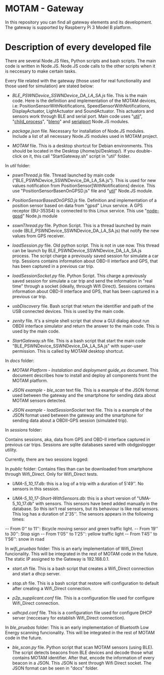 # **MOTAM - Gateway** #

In this repository you can find all gateway elements and its development. The gateway is supported by Raspberry Pi 3 Model B platform.


# Description of every developed file #

There are several Node.JS files, Python scripts and bash scripts. The main code is written in Node.JS. Node.JS code calls to the other scripts when it is neccesary to make certain tasks.

Every file related with the gateway (those used for real functionality and those used for simulation) are stated below:

- *BLE_PSWNDevice_SSWNDevice_DA_LA_SA.js* file. This is the main code. Here is the definition and implementation of the MOTAM devices, i.e: PositionSensorWithNotifications, SpeedSensorWithNotifications, DisplayActuator, LightActuator and SoundActuator. This actuators and sensors work through BLE and serial port. Main code uses "[util](https://nodejs.org/api/util.html)", "[child_process](https://nodejs.org/api/child_process.html)", "[bleno](https://www.npmjs.com/package/bleno)" and [serialport](https://www.npmjs.com/package/serialport) Node.JS modules.

- *package.json* file. Necessary for installation of Node.JS modules. Include a list of all necessary Node.JS modules used in MOTAM project.

- *MOTAM* file. This is a desktop shortcut for Debian environments. This should be located in the Desktop (/home/pi/Desktop/). If you double-click on it, this call "StartGateway.sh" script in "util" folder.



In *util* folder:

- *pswnThread.js* file. Thread launched by main code ("BLE_PSWNDevice_SSWNDevice_DA_LA_SA.js"). This is used for new values notification from PositionSensor[WithNotifications] device. This use "PositionSensorBasenOnGPSD.js" file and "[util](https://nodejs.org/api/util.html)" Node.JS module.

- *PositionSensorBasedOnGPSD.js* file. Definition and implementation of a position sensor based on data from "gpsd" Linux service. A GPS receptor (BU-353S4) is connected to this Linux service. This use "[node-gpsd](https://www.npmjs.com/package/node-gpsd)" Node.js module

- *sswnThread.py* file. Python Script. This is a thread launched by main code (BLE_PSWNDevice_SSWNDevice_DA_LA_SA.js) that notify the new values from GPS receiver.

- *loadSession.py* file. Old python script. This is not in use now. This thread can be launch by BLE_PSWNDevice_SSWNDevice_DA_LA_SA.js process. The script charge a previously saved session for simulate a car trip. Sessions contains information about OBD-II interface and GPS, that has been captured in a previous car trip.

- *loadSessionSocket.py* file. Python Script. This charge a previously saved session for simulate a car trip and send the information in "real time" through a socket (ideally, through Wifi Direct). Sessions contains information about OBD-II interface and GPS, that has been captured in a previous car trip.


- *usbDiscovery* file. Bash script that return the identifier and path of the USB connected devices. This is used by the main code.

- *zenity* file. It's a simple shell script that show a GUI dialog about run OBDII interface simulator and return the answer to the main code. This is used by the main code.

- *StartGateway.sh* file. This is a bash script that start the main code "BLE_PSWNDevice_SSWNDevice_DA_LA_SA.js" with super-user permission. This is called by MOTAM desktop shortcut.



In *docs* folder:

- *MOTAM Platform - Instalation and deployment guide_es* document. This document describes how to install and deploy all components fromt the MOTAM platform.

- *JSON example - ble_scan* text file. This is a example of the JSON format used between the gateway and the smartphone for sending data about MOTAM sensors detected.

- *JSON example - loadSessionSocket* text file. This is a example of the JSON format used between the gateway and the smartphone for sending data about a OBDII-GPS session (simulated trip).



In *sessions* folder:

Contains sessions, aka, data from GPS and OBD-II interface captured in previous car trips. Sessions are sqlite databases saved with obdgpslogger utility.

Currently, there are two sessions logged:



In *public* folder:
Contains files than can be downloaded from smartphone through Wifi_Direct. Only for Wifi_Direct tests.

- *UMA-5_10_17.db:* this is a log of a trip with a duration of 5'49''. No sensors in this session.

- *UMA-5_10_17-Short-WithSensors.db:* this is a short version of "UMA-5_10_17.db" with sensors. This sensors have beed added manually in the database. So this isn't real sensors, but its behaviour is like real sensors. This log has a duration of 2'35''. The sensors appears in the following times:

-- From 0'' to 11'': Bicycle moving sensor and green traffic light.
-- From 19'' to 30'': Stop sign
-- From 1'05'' to 1'25'': yellow traffic light
-- From 1'45'' to 1'56'': snow in road


In *wifi_pruebas* folder:
This is an early implementation of Wifi_Direct funcionality. This will be integrated in the rest of MOTAM code in the future. The static IP assigned to the Gateway is 192.168.0.1.

- *start.sh* file. This is a bash script that creates a Wifi_Direct connection and start a dhcp server.

- *stop.sh* file. This is a bash script that restore wifi configuration to default after creating a Wifi_Direct connection.

- *p2p_supplicant.conf* file. This is a configuration file used for configure Wifi_Direct connection.

- *udhcpd.conf* file. This is a configuration file used for configure DHCP server (neccesary for establish Wifi_Direct connection).



In *ble_pruebas* folder:
This is an early implementation of Bluetooth Low Energy scanning funcionality. This will be integrated in the rest of MOTAM code in the future.

- *ble_scan.py* file. Python script that scan MOTAM sensors (using BLE). The script detects beacons from BLE devices and decode those what contains MOTAM identifier. After that, encode the information of every beacon in a JSON. This JSON is sent through Wifi Direct socket. The JSON format can be seen in "docs" folder.